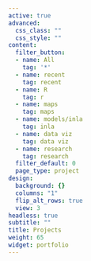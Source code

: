 ```yaml
---
active: true
advanced:
  css_class: ""
  css_style: ""
content:
  filter_button:
  - name: All
    tag: '*'
  - name: recent
    tag: recent
  - name: R
    tag: r
  - name: maps
    tag: maps
  - name: models/inla
    tag: inla
  - name: data viz
    tag: data viz
  - name: research
    tag: research
  filter_default: 0
  page_type: project
design:
  background: {}
  columns: "1"
  flip_alt_rows: true
  view: 3
headless: true
subtitle: ""
title: Projects
weight: 65
widget: portfolio
---
```

